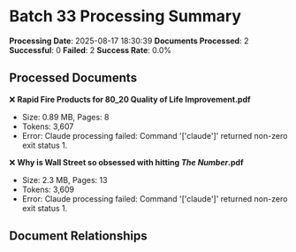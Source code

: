 # Batch 33 Processing Summary

**Processing Date**: 2025-08-17 18:30:39
**Documents Processed**: 2
**Successful**: 0
**Failed**: 2
**Success Rate**: 0.0%

## Processed Documents

❌ **Rapid Fire Products for 80_20 Quality of Life Improvement.pdf**
   - Size: 0.89 MB, Pages: 8
   - Tokens: 3,607
   - Error: Claude processing failed: Command '['claude']' returned non-zero exit status 1.

❌ **Why is Wall Street so obsessed with hitting _The Number_.pdf**
   - Size: 2.3 MB, Pages: 13
   - Tokens: 3,609
   - Error: Claude processing failed: Command '['claude']' returned non-zero exit status 1.

## Document Relationships
